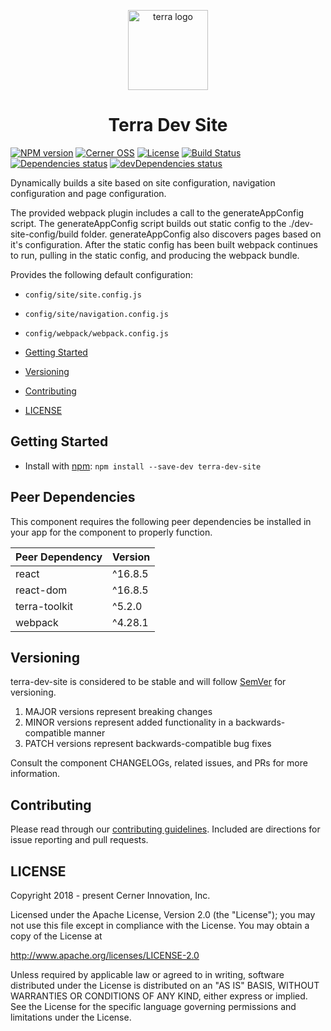 <!-- Logo -->
<p align="center">
  <img height="128" width="128" src="https://github.com/cerner/terra-application/raw/main/terra.png" alt="terra logo" />
</p>

<!-- Name -->
<h1 align="center">
  Terra Dev Site
</h1>

[![NPM version](https://badgen.net/npm/v/terra-dev-site)](https://www.npmjs.org/package/terra-dev-site)
[![Cerner OSS](https://badgen.net/badge/Cerner/OSS/blue)](http://engineering.cerner.com/2014/01/cerner-and-open-source/)
[![License](https://badgen.net/github/license/cerner/terra-application)](https://github.com/cerner/terra-application/blob/main/LICENSE)
[![Build Status](https://badgen.net/travis/cerner/terra-application)](https://travis-ci.com/cerner/terra-application)
[![Dependencies status](https://badgen.net/david/dep/cerner/terra-application)](https://david-dm.org/cerner/terra-application)
[![devDependencies status](https://badgen.net/david/dev/cerner/terra-application)](https://david-dm.org/cerner/terra-application?type=dev)

Dynamically builds a site based on site configuration, navigation configuration and page configuration.

The provided webpack plugin includes a call to the generateAppConfig script. The generateAppConfig script builds out static config to the ./dev-site-config/build folder. generateAppConfig also discovers pages based on it's configuration. After the static config has been built webpack continues to run, pulling in the static config, and producing the webpack bundle.

Provides the following default configuration:

* `config/site/site.config.js`
* `config/site/navigation.config.js`
* `config/webpack/webpack.config.js`

* [Getting Started](#getting-started)
* [Versioning](#versioning)
* [Contributing](#contributing)
* [LICENSE](#license)

## Getting Started

* Install with [npm](https://www.npmjs.com): `npm install --save-dev terra-dev-site`

## Peer Dependencies

This component requires the following peer dependencies be installed in your app for the component to properly function.

| Peer Dependency | Version |
|-|-|
| react | ^16.8.5 |
| react-dom | ^16.8.5 |
| terra-toolkit | ^5.2.0 |
| webpack | ^4.28.1 |

## Versioning

terra-dev-site is considered to be stable and will follow [SemVer](https://semver.org/) for versioning.

1. MAJOR versions represent breaking changes
2. MINOR versions represent added functionality in a backwards-compatible manner
3. PATCH versions represent backwards-compatible bug fixes

Consult the component CHANGELOGs, related issues, and PRs for more information.

## Contributing

Please read through our [contributing guidelines](https://github.com/cerner/terra-application/blob/main/CONTRIBUTING.md). Included are directions for issue reporting and pull requests.

## LICENSE

Copyright 2018 - present Cerner Innovation, Inc.

Licensed under the Apache License, Version 2.0 (the "License"); you may not use this file except in compliance with the License. You may obtain a copy of the License at

<http://www.apache.org/licenses/LICENSE-2.0>

Unless required by applicable law or agreed to in writing, software distributed under the License is distributed on an "AS IS" BASIS, WITHOUT WARRANTIES OR CONDITIONS OF ANY KIND, either express or implied. See the License for the specific language governing permissions and limitations under the License.
